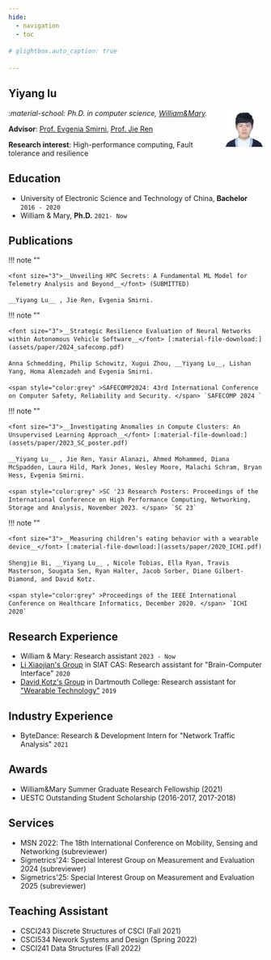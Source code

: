```yaml
---
hide:
  - navigation
  - toc

# glightbox.auto_caption: true

---
```


## Yiyang lu

<!-- <img align="left" width="15%" src="assets/me.jpg"> -->
<!-- ![portrait](assets/me.jpg){width="200px",align=left }  -->
<img width="15%" style="float: right;"  src="assets/me.jpg"/>

*:material-school: Ph.D. in computer science, [William&Mary](https://www.wm.edu/as/computerscience/).*

**Advisor**: [Prof. Evgenia Smirni](https://www.cs.wm.edu/~esmirni/), [Prof. Jie Ren](https://jren73.github.io/)

**Research interest**: High-performance computing, Fault tolerance and resilience

<!-- [:material-email: Email](mailto:ylu21@wm.edu "ylu21 AT wm.edu"){ .md-button } [:simple-googlescholar: Google Scholar](https://scholar.google.com/citations?hl=en&user=tmrnmuUAAAAJ){ .md-button }   -->
<!-- [:material-more: Resume](https://scholar.google.com/citations?hl=en&user=tmrnmuUAAAAJ){ .md-button } -->


## Education
- University of Electronic Science and Technology of China, **Bachelor** `2016 - 2020`
- William & Mary, **Ph.D.** `2021- Now`

## Publications

!!! note ""

    <font size="3">__Unveiling HPC Secrets: A Fundamental ML Model for Telemetry Analysis and Beyond__</font> (SUBMITTED)

    __Yiyang Lu__ , Jie Ren, Evgenia Smirni. 

!!! note ""

    <font size="3">__Strategic Resilience Evaluation of Neural Networks within Autonomous Vehicle Software__</font> [:material-file-download:](assets/paper/2024_safecomp.pdf)

    Anna Schmedding, Philip Schowitz, Xugui Zhou, __Yiyang Lu__, Lishan Yang, Homa Alemzadeh and Evgenia Smirni. 

    <span style="color:grey" >SAFECOMP2024: 43rd International Conference on Computer Safety, Reliability and Security. </span> `SAFECOMP 2024 `

!!! note ""

    <font size="3">__Investigating Anomalies in Compute Clusters: An Unsupervised Learning Approach__</font> [:material-file-download:](assets/paper/2023_SC_poster.pdf)

    __Yiyang Lu__ , Jie Ren, Yasir Alanazi, Ahmed Mohammed, Diana McSpadden, Laura Hild, Mark Jones, Wesley Moore, Malachi Schram, Bryan Hess, Evgenia Smirni. 

    <span style="color:grey" >SC '23 Research Posters: Proceedings of the International Conference on High Performance Computing, Networking, Storage and Analysis, November 2023. </span> `SC 23`

!!! note ""

    <font size="3">__Measuring children’s eating behavior with a wearable device__</font> [:material-file-download:](assets/paper/2020_ICHI.pdf)

    Shengjie Bi, __Yiyang Lu__ , Nicole Tobias, Ella Ryan, Travis Masterson, Sougata Sen, Ryan Halter, Jacob Sorber, Diane Gilbert-Diamond, and David Kotz. 

    <span style="color:grey" >Proceedings of the IEEE International Conference on Healthcare Informatics, December 2020. </span> `ICHI 2020`

## Research Experience

- William & Mary: Research assistant  `2023 - Now`
- [Li Xiaojian's Group](http://bcbdi.siat.ac.cn/index.php/member/showMember/nid/13.shtml) in SIAT CAS: Research assistant for "Brain-Computer Interface" `2020`
- [David Kotz's Group](https://www.cs.dartmouth.edu/~dfk/) in Dartmouth College: Research assistant for ["Wearable Technology"](https://auracle-project.org/) `2019`

## Industry Experience

- ByteDance: Research & Development Intern for "Network Traffic Analysis" `2021`


## Awards
- William&Mary Summer Graduate Research Fellowship (2021)
- UESTC Outstanding Student Scholarship (2016-2017, 2017-2018)

## Services
- MSN 2022: The 18th International Conference on Mobility, Sensing and Networking (subreviewer)
- Sigmetrics'24: Special Interest Group on Measurement and Evaluation 2024 (subreviewer)
- Sigmetrics'25: Special Interest Group on Measurement and Evaluation 2025 (subreviewer)

## Teaching Assistant
- CSCI243 Discrete Structures of CSCI (Fall 2021)
- CSCI534 Nework Systems and Design (Spring 2022)
- CSCI241 Data Structures (Fall 2022)